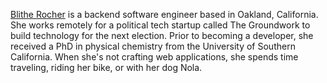 [Blithe Rocher](https://twitter.com/blithe) is a backend software engineer based in Oakland, California. She works remotely for a political tech startup called The Groundwork to build technology for the next election. Prior to becoming a developer, she received a PhD in physical chemistry from the University of Southern California. When she's not crafting web applications, she spends time traveling, riding her bike, or with her dog Nola.